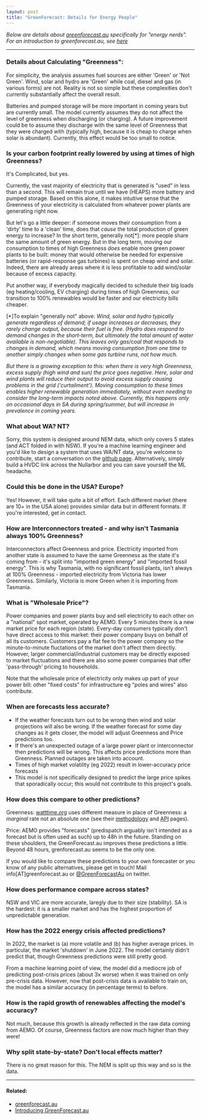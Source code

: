 ```yaml
---
layout: post
title: "GreenForecast: Details for Energy People"
---
```


*Below are details about [greenforecast.au](http://greenforecast.au/) specifically for "energy nerds". For an introduction to greenforecast.au, see [here](/greenforecast)*

---

### Details about Calculating "Greenness":

For simplicity, the analysis assumes fuel sources are either 'Green' or 'Not Green'. Wind, solar and hydro are 'Green' while coal, diesel and gas (in various forms) are not. Reality is not so simple but these complexities don't currently substantially affect the overall result.

Batteries and pumped storage will be more important in coming years but are currently small. The model currently assumes they do not affect the level of greenness when discharging (or charging). A future improvement could be to assume they discharge with the same level of Greenness that they were charged with (typically high, because it is cheap to charge when solar is abundant). Currently, this effect would be too small to notice.

### Is your carbon footprint really lowered by using at times of high Greenness?

It's Complicated, but yes.

Currently, the vast majority of electricity that is generated is "used" in less than a second. This will remain true until we have (HEAPS) more battery and pumped storage. Based on this alone, it makes intuitive sense that the Greenness of your electricity is calculated from whatever power plants are generating right now. 

But let's go a little deeper: if someone moves their consumption from a 'dirty' time to a 'clean' time, does that _cause_ the total production of green energy to increase? In the short term, generally not[\*]: more people share the same amount of green energy. But in the long term, moving our consumption to times of high Greenness _does_ enable more green power plants to be built: money that would otherwise be needed for expensive batteries (or rapid-response gas turbines) is spent on cheap wind and solar. Indeed, there are already areas where it is less profitable to add wind/solar because of excess capacity.

Put another way, if everybody magically decided to schedule their big loads (eg heating/cooling, EV charging) during times of high Greenness, our transition to 100% renewables would be faster and our electricity bills cheaper.

[\*]To explain "generally not" above: *Wind, solar and hydro typically generate regardless of demand; if usage increases or decreases, they rarely change output, because their fuel is free. (Hydro does respond to demand changes in the short-term, but ultimately the total amount of water available is non-negotiable). This leaves only gas/coal that responds to changes in demand, which means moving consumption from one time to another simply changes _when_ some gas turbine runs, not how much.*

*But there is a growing exception to this: when there is very high Greenness, excess supply (high wind and sun) the price goes negative. Here, solar and wind plants will reduce their output to avoid excess supply causing problems in the grid ('curtailment'). Moving consumption to these times enables higher renewable generation immediately, without even needing to consider the long-term impacts noted above. Currently, this happens only on occasional days in SA during spring/summer, but will increase in prevalence in coming years.*



### What about WA? NT?

Sorry, this system is designed around NEM data, which only covers 5 states (and ACT folded in with NSW). If you're a machine learning engineer and you'd like to design a system that uses WA/NT data, you're welcome to contribute, start a conversation on the [github page](https://github.com/mattyyeung/GreenForecastPublic). Alternatively, simply build a HVDC link across the Nullarbor and you can save yourself the ML headache.

### Could this be done in the USA? Europe?

Yes! However, it will take quite a bit of effort. Each different market (there are 10+ in the USA alone) provides similar data but in different formats. If you're interested, get in contact.

### How are Interconnectors treated - and why isn't Tasmania always 100% Greenness?

Interconnectors <!--?The big transmission lines that link states together-->affect Greenness and price. Electricity imported from another state is assumed to have the same Greenness as the state it's coming from - it's split into "imported green energy" and "imported fossil energy". This is why Tasmania, with no significant fossil plants, isn't always at 100% Greenness - imported electricity from Victoria has lower Greenness. Similarly, Victoria is more Green when it is importing from Tasmania.

### What is "Wholesale Price"?

Power companies and power plants buy and sell electricity to each other on a "national" spot market, operated by AEMO. Every 5 minutes there is a new market price for each region (state). Every-day consumers typically don't have direct access to this market: their power company buys on behalf of all its customers. Customers pay a flat fee to the power company so the minute-to-minute fluctations of the market don't affect them directly. However, larger commercial/industrial customers may be directly exposed to market fluctuations and there are also some <!-- (TODO) --> power companies that offer 'pass-through' pricing to households.

Note that the wholesale price of electricity only makes up part of your power bill: other "fixed costs" for infrastructure eg "poles and wires" also contribute.

### When are forecasts less accurate?

*   If the weather forecasts turn out to be wrong then wind and solar projections will also be wrong. If the weather forecast for some day changes as it gets closer, the model will adjust Greenness and Price predictions too.
*   If there's an unexpected outage of a large power plant or interconnector then predictions will be wrong. This affects price predictions more than Greenness. Planned outages are taken into account.
*   Times of high market volatility (eg 2022) result in lower-accuracy price forecasts
*   This model is not specifically designed to predict the large price spikes that sporadically occur; this would not contribute to this project's goals.

### How does this compare to other predictions?

Greenness: [watttime.org](https://www.watttime.org) uses different measure in place of Greenness: a _marginal_ rate not an absolute one (see their [methodology](https://www.watttime.org/marginal-emissions-methodology/) and [API](https://www.watttime.org/api-documentation/#introduction) pages).

Price: AEMO provides "forecasts" (predispatch arguably isn't intended as a forecast but is often used as such) up to 48h in the future. Standing on these shoulders, the GreenForecast.au improves these predictions a little. Beyond 48 hours, grenforecast.au seems to be the only one.

If you would like to compare these predictions to your own forecaster or you know of any public alternatives, please get in touch! Mail info\[AT\]greenforecast.au or [@GreenForecastAu](https://twitter.com/GreenForecastAu) on twitter.

### How does performance compare across states?

NSW and VIC are more accurate, laregly due to their size (stability). SA is the hardest: it is a smaller market and has the highest proportion of unpredictable generation.

### How has the 2022 energy crisis affected predictions?

In 2022, the market is (a) more volatile and (b) has higher average prices. In particular, the market 'shutdown' in June 2022. The model certainly didn't predict that, though Greenness predictions were still pretty good.

From a machine learning point of view, the model did a mediocre job of predicting post-crisis prices (about 3x worse) when it was trained on only pre-crisis data. However, now that post-crisis data is available to train on, the model has a similar accuracy (in percentage terms) to before.

### How is the rapid growth of renewables affecting the model's accuracy?

Not much, because this growth is already reflected in the raw data coming from AEMO. Of course, Greenness factors are now much higher than they were!

### Why split state-by-state? Don't local effects matter?

There is no great reason for this. The NEM is split up this way and so is the data.


<!--
- generation, not demand
- There are (too) many subtly different flavours of demand/generation[TODO: link]. This project uses TODO, but the difference is largely academic. 
-->

---
#### Related:
- [greenforecast.au](http://greenforecast.au/)
- [Introducing GreenForecast.au](/greenforecast)